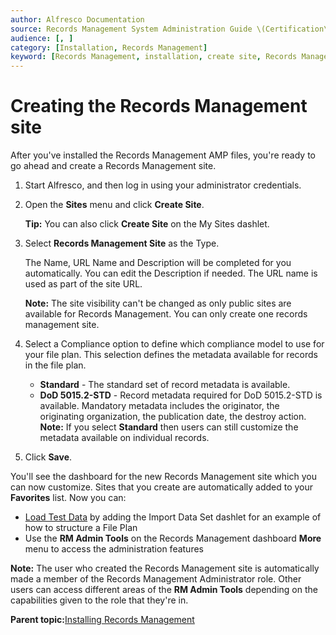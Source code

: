 ```yaml
---
author: Alfresco Documentation
source: Records Management System Administration Guide \(Certification\)
audience: [, ]
category: [Installation, Records Management]
keyword: [Records Management, installation, create site, Records Management installation create site]
---
```


# Creating the Records Management site

After you've installed the Records Management AMP files, you're ready to go ahead and create a Records Management site.

1.  Start Alfresco, and then log in using your administrator credentials.

2.  Open the **Sites** menu and click **Create Site**.

    **Tip:** You can also click **Create Site** on the My Sites dashlet.

3.  Select **Records Management Site** as the Type.

    The Name, URL Name and Description will be completed for you automatically. You can edit the Description if needed. The URL name is used as part of the site URL.

    **Note:** The site visibility can't be changed as only public sites are available for Records Management. You can only create one records management site.

4.  Select a Compliance option to define which compliance model to use for your file plan. This selection defines the metadata available for records in the file plan.

    -   **Standard** - The standard set of record metadata is available.
    -   **DoD 5015.2-STD** - Record metadata required for DoD 5015.2-STD is available. Mandatory metadata includes the originator, the originating organization, the publication date, the destroy action.
    **Note:** If you select **Standard** then users can still customize the metadata available on individual records.

5.  Click **Save**.


You'll see the dashboard for the new Records Management site which you can now customize. Sites that you create are automatically added to your **Favorites** list. Now you can:

-   [Load Test Data](rm-load-testdata.md) by adding the Import Data Set dashlet for an example of how to structure a File Plan
-   Use the **RM Admin Tools** on the Records Management dashboard **More** menu to access the administration features

**Note:** The user who created the Records Management site is automatically made a member of the Records Management Administrator role. Other users can access different areas of the **RM Admin Tools** depending on the capabilities given to the role that they're in.

**Parent topic:**[Installing Records Management](../tasks/rm-install-proc.md)

